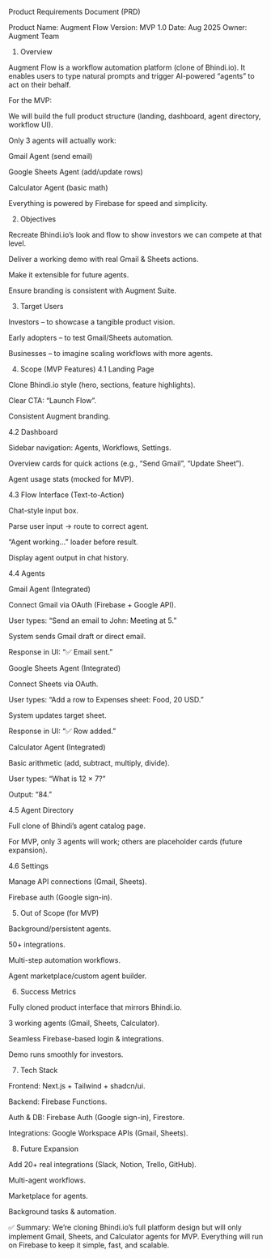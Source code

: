 Product Requirements Document (PRD)

Product Name: Augment Flow
Version: MVP 1.0
Date: Aug 2025
Owner: Augment Team

1. Overview

Augment Flow is a workflow automation platform (clone of Bhindi.io).
It enables users to type natural prompts and trigger AI-powered “agents” to act on their behalf.

For the MVP:

We will build the full product structure (landing, dashboard, agent directory, workflow UI).

Only 3 agents will actually work:

Gmail Agent (send email)

Google Sheets Agent (add/update rows)

Calculator Agent (basic math)

Everything is powered by Firebase for speed and simplicity.

2. Objectives

Recreate Bhindi.io’s look and flow to show investors we can compete at that level.

Deliver a working demo with real Gmail & Sheets actions.

Make it extensible for future agents.

Ensure branding is consistent with Augment Suite.

3. Target Users

Investors – to showcase a tangible product vision.

Early adopters – to test Gmail/Sheets automation.

Businesses – to imagine scaling workflows with more agents.

4. Scope (MVP Features)
4.1 Landing Page

Clone Bhindi.io style (hero, sections, feature highlights).

Clear CTA: “Launch Flow”.

Consistent Augment branding.

4.2 Dashboard

Sidebar navigation: Agents, Workflows, Settings.

Overview cards for quick actions (e.g., “Send Gmail”, “Update Sheet”).

Agent usage stats (mocked for MVP).

4.3 Flow Interface (Text-to-Action)

Chat-style input box.

Parse user input → route to correct agent.

“Agent working…” loader before result.

Display agent output in chat history.

4.4 Agents

Gmail Agent (Integrated)

Connect Gmail via OAuth (Firebase + Google API).

User types: “Send an email to John: Meeting at 5.”

System sends Gmail draft or direct email.

Response in UI: “✅ Email sent.”

Google Sheets Agent (Integrated)

Connect Sheets via OAuth.

User types: “Add a row to Expenses sheet: Food, 20 USD.”

System updates target sheet.

Response in UI: “✅ Row added.”

Calculator Agent (Integrated)

Basic arithmetic (add, subtract, multiply, divide).

User types: “What is 12 × 7?”

Output: “84.”

4.5 Agent Directory

Full clone of Bhindi’s agent catalog page.

For MVP, only 3 agents will work; others are placeholder cards (future expansion).

4.6 Settings

Manage API connections (Gmail, Sheets).

Firebase auth (Google sign-in).

5. Out of Scope (for MVP)

Background/persistent agents.

50+ integrations.

Multi-step automation workflows.

Agent marketplace/custom agent builder.

6. Success Metrics

Fully cloned product interface that mirrors Bhindi.io.

3 working agents (Gmail, Sheets, Calculator).

Seamless Firebase-based login & integrations.

Demo runs smoothly for investors.

7. Tech Stack

Frontend: Next.js + Tailwind + shadcn/ui.

Backend: Firebase Functions.

Auth & DB: Firebase Auth (Google sign-in), Firestore.

Integrations: Google Workspace APIs (Gmail, Sheets).

8. Future Expansion

Add 20+ real integrations (Slack, Notion, Trello, GitHub).

Multi-agent workflows.

Marketplace for agents.

Background tasks & automation.

✅ Summary:
We’re cloning Bhindi.io’s full platform design but will only implement Gmail, Sheets, and Calculator agents for MVP. Everything will run on Firebase to keep it simple, fast, and scalable.